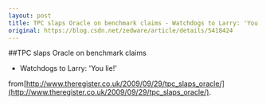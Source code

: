 ```yaml
---
layout: post
title: TPC slaps Oracle on benchmark claims - Watchdogs to Larry: 'You lie!'
original: https://blog.csdn.net/zedware/article/details/5418424
---
```

##TPC slaps Oracle on benchmark claims
- Watchdogs to Larry: 'You lie!'

from[http://www.theregister.co.uk/2009/09/29/tpc_slaps_oracle/](http://www.theregister.co.uk/2009/09/29/tpc_slaps_oracle/).
 
